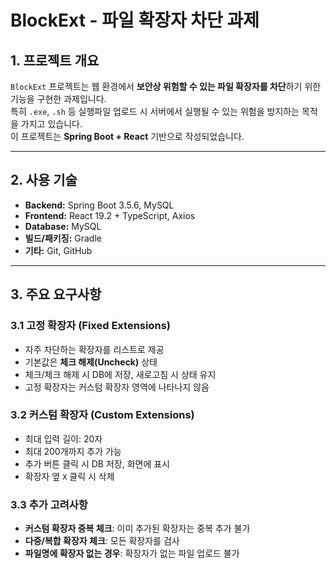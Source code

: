# BlockExt - 파일 확장자 차단 과제

## 1. 프로젝트 개요
`BlockExt` 프로젝트는 웹 환경에서 **보안상 위험할 수 있는 파일 확장자를 차단**하기 위한 기능을 구현한 과제입니다.  
특히 `.exe`, `.sh` 등 실행파일 업로드 시 서버에서 실행될 수 있는 위험을 방지하는 목적을 가지고 있습니다.  
이 프로젝트는 **Spring Boot + React** 기반으로 작성되었습니다.

---

## 2. 사용 기술
- **Backend:** Spring Boot 3.5.6, MySQL
- **Frontend:** React 19.2 + TypeScript, Axios
- **Database:** MySQL
- **빌드/패키징:** Gradle
- **기타:** Git, GitHub

---

## 3. 주요 요구사항

### 3.1 고정 확장자 (Fixed Extensions)
- 자주 차단하는 확장자를 리스트로 제공  
- 기본값은 **체크 해제(Uncheck)** 상태  
- 체크/체크 해제 시 DB에 저장, 새로고침 시 상태 유지  
- 고정 확장자는 커스텀 확장자 영역에 나타나지 않음  

### 3.2 커스텀 확장자 (Custom Extensions)
- 최대 입력 길이: 20자  
- 최대 200개까지 추가 가능
- 추가 버튼 클릭 시 DB 저장, 화면에 표시
- 확장자 옆 `X` 클릭 시 삭제  

### 3.3 추가 고려사항
- **커스텀 확장자 중복 체크**: 이미 추가된 확장자는 중복 추가 불가  
- **다중/복합 확장자 체크**: 모든 확장자를 검사
- **파일명에 확장자 없는 경우**: 확장자가 없는 파일 업로드 불가

